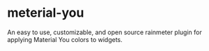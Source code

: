 # meterial-you
An easy to use, customizable, and open source rainmeter plugin for applying Material You colors to widgets.
